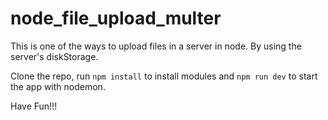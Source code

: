 # node_file_upload_multer
This is one of the ways to upload files in a server in node. By using the server's diskStorage.

Clone the repo, run `npm install` to install modules and `npm run dev` to start the app with nodemon.

Have Fun!!!
